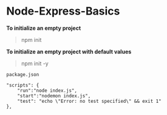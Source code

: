 # Node-Express-Basics

**To initialize an empty project**
> npm init

**To initialize an empty project with default values**
> npm init -y

`package.json`
```
"scripts": {
    "run":"node index.js",
    "start":"nodemon index.js",
    "test": "echo \"Error: no test specified\" && exit 1"
},
```